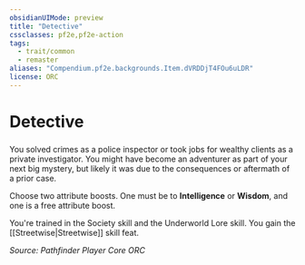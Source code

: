 ```yaml
---
obsidianUIMode: preview
title: "Detective"
cssclasses: pf2e,pf2e-action
tags:
  - trait/common
  - remaster
aliases: "Compendium.pf2e.backgrounds.Item.dVRDDjT4FOu6uLDR"
license: ORC
---
```

# Detective

### 






You solved crimes as a police inspector or took jobs for wealthy clients as a private investigator. You might have become an adventurer as part of your next big mystery, but likely it was due to the consequences or aftermath of a prior case.

Choose two attribute boosts. One must be to **Intelligence** or **Wisdom**, and one is a free attribute boost.

You're trained in the Society skill and the Underworld Lore skill. You gain the [[Streetwise|Streetwise]] skill feat.

*Source: Pathfinder Player Core*
*ORC*